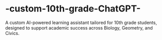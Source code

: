 # -custom-10th-grade-ChatGPT-
A custom AI-powered learning assistant tailored for 10th grade students, designed to support academic success across Biology, Geometry, and Civics.
